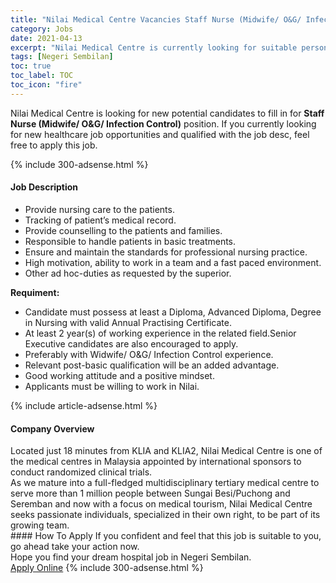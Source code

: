 ```yaml
---
title: "Nilai Medical Centre Vacancies Staff Nurse (Midwife/ O&G/ Infection Control)" 
category: Jobs 
date: 2021-04-13 
excerpt: "Nilai Medical Centre is currently looking for suitable person to fill in the Staff Nurse (Midwife/ O&G/ Infection Control) which positioned at Negeri Sembilan" 
tags: [Negeri Sembilan] 
toc: true 
toc_label: TOC 
toc_icon: "fire" 
--- 
```


<p>Nilai Medical Centre is looking for new potential candidates to fill in for <b>Staff Nurse (Midwife/ O&G/ Infection Control)</b> position. If you currently looking for new healthcare job opportunities and qualified with the job desc, feel free to apply this job.
</p>{% include 300-adsense.html %} 
<div><div><h4>Job Description</h4></div><div><div><span><div><ul><li>Provide nursing care to the patients.</li><li>Tracking of patient&#8217;s medical record.</li><li>Provide counselling to the patients and families.</li><li>Responsible to handle patients in basic treatments.</li><li>Ensure and maintain the standards for professional nursing practice.</li><li>High motivation, ability to work in a team and a fast paced environment.</li><li>Other ad hoc-duties as requested by the superior.</li></ul><div><strong>Requiment:</strong></div><ul><li>Candidate must possess at least a Diploma, Advanced Diploma, Degree in Nursing with valid Annual Practising Certificate.</li><li>At least&#160;2 year(s) of working experience in the related field.Senior Executive candidates are also encouraged to apply.</li><li>Preferably with Widwife/ O&amp;G/ Infection Control experience.</li><li>Relevant post-basic qualification will be an added advantage.</li><li>Good working attitude and a positive mindset.</li><li>Applicants must be willing to work in Nilai.</li></ul></div></span></div></div></div> 
{% include article-adsense.html %} 
<div><div><h4>Company Overview</h4></div><div><div><span><div><div>
<div>
<div>
<div>
				Located just 18 minutes from KLIA and KLIA2, Nilai Medical Centre is one of the medical centres in Malaysia appointed by international sponsors to conduct randomized clinical trials.</div>
<div>
				As we mature into a full-fledged multidisciplinary tertiary medical centre to serve more than 1 million people between Sungai Besi/Puchong and Seremban and now with a focus on medical tourism, Nilai Medical Centre seeks passionate individuals, specialized in their own right, to be part of its growing team.</div>
</div>
</div>
</div></div></span></div></div></div> 
#### How To Apply 
If you confident and feel that this job is suitable to you, go ahead take your action now. <br/> 
Hope you find your dream hospital job in Negeri Sembilan. <br/> 
<a href="https://www.jobstreet.com.my/en/job/staff-nurse-midwife-o-g-infection-control-4529565?jobId=jobstreet-my-job-4529565" class="btn btn--warning" target="_blank" rel="nofollow noopenner">Apply Online</a> 
{% include 300-adsense.html %} 